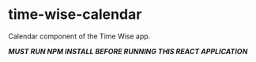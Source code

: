 # time-wise-calendar
Calendar component of the Time Wise app.









***MUST RUN NPM INSTALL BEFORE RUNNING THIS REACT APPLICATION***
